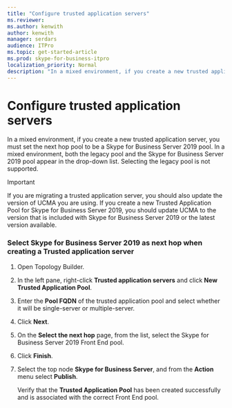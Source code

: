 ```yaml
---
title: "Configure trusted application servers"
ms.reviewer: 
ms.author: kenwith
author: kenwith
manager: serdars
audience: ITPro
ms.topic: get-started-article
ms.prod: skype-for-business-itpro
localization_priority: Normal
description: "In a mixed environment, if you create a new trusted application server, you must set the next hop pool to be a Skype for Business Server 2019 pool. In a mixed environment, both the legacy pool and the Skype for Business Server 2019 pool appear in the drop down list. Selecting the legacy pool is not supported."
---
```


# Configure trusted application servers

In a mixed environment, if you create a new trusted application server, you must set the next hop pool to be a Skype for Business Server 2019 pool. In a mixed environment, both the legacy pool and the Skype for Business Server 2019 pool appear in the drop-down list. Selecting the legacy pool is not supported.
  
> [!IMPORTANT]
> If you are migrating a trusted application server, you should also update the version of UCMA you are using. If you create a new Trusted Application Pool for Skype for Business Server 2019, you should update UCMA to the version that is included with Skype for Business Server 2019 or the latest version available. 
  
### Select Skype for Business Server 2019 as next hop when creating a Trusted application server

1. Open Topology Builder.
    
2. In the left pane, right-click **Trusted application servers** and click **New Trusted Application Pool**.
    
3. Enter the **Pool FQDN** of the trusted application pool and select whether it will be single-server or multiple-server. 
    
4. Click **Next**.
    
5. On the **Select the next hop** page, from the list, select the Skype for Business Server 2019 Front End pool. 
    
6. Click **Finish**.
    
7. Select the top node **Skype for Business Server**, and from the **Action** menu select **Publish**.
    
    Verify that the **Trusted Application Pool** has been created successfully and is associated with the correct Front End pool. 
    

